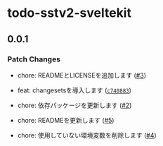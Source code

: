 # todo-sstv2-sveltekit

## 0.0.1

### Patch Changes

- chore: READMEとLICENSEを追加します ([#3](https://github.com/moochannel/todo-sst-sveltekit/pull/3))

- feat: changesetsを導入します ([`c740883`](https://github.com/moochannel/todo-sst-sveltekit/commit/c7408839228acca1acd23d5f06f548b5e231b0b9))

- chore: 依存パッケージを更新します ([#2](https://github.com/moochannel/todo-sst-sveltekit/pull/2))

- chore: READMEを更新します ([#5](https://github.com/moochannel/todo-sst-sveltekit/pull/5))

- chore: 使用していない環境変数を削除します ([#4](https://github.com/moochannel/todo-sst-sveltekit/pull/4))
